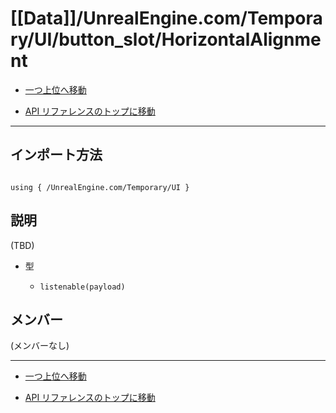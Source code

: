 # [[Data]]/UnrealEngine.com/Temporary/UI/button_slot/HorizontalAlignment

- [一つ上位へ移動](../main.md)

- [API リファレンスのトップに移動](/main.md)

---

## インポート方法

```verse

using { /UnrealEngine.com/Temporary/UI }

```

## 説明

(TBD)

- 型

  - `listenable(payload)`

## メンバー

(メンバーなし)

---

- [一つ上位へ移動](../main.md)

- [API リファレンスのトップに移動](/main.md)
